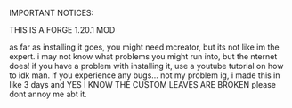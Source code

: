 IMPORTANT NOTICES:

THIS IS A FORGE 1.20.1 MOD

as far as installing it goes, you might need mcreator, but its not like im the expert.
i may not know what problems you might run into, but the nternet does!
if you have a problem with installing it,  use a youtube tutorial on how to idk man.
if you experience any bugs... not my problem ig, i made this in like 3 days and YES I KNOW THE CUSTOM LEAVES ARE BROKEN please dont annoy me abt it.
